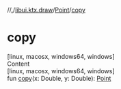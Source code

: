 //[.](../../index.md)/[libui.ktx.draw](../index.md)/[Point](index.md)/[copy](copy.md)



# copy  
[linux, macosx, windows64, windows]  
Content  
[linux, macosx, windows64, windows]  
fun [copy](copy.md)(x: Double, y: Double): [Point](index.md)  




